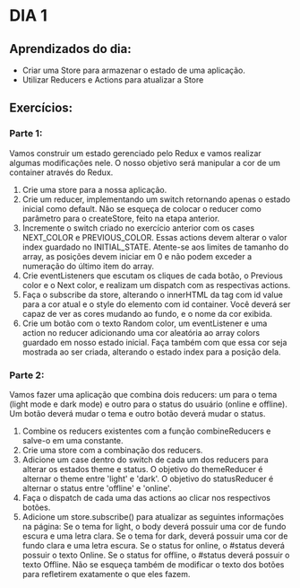# DIA 1

## Aprendizados do dia:
* Criar uma Store para armazenar o estado de uma aplicação.
* Utilizar Reducers e Actions para atualizar a Store

## Exercícios:
### Parte 1:
Vamos construir um estado gerenciado pelo Redux e vamos realizar algumas modificações nele. O nosso objetivo será manipular a cor de um container através do Redux.
1. Crie uma store para a nossa aplicação.
2. Crie um reducer, implementando um switch retornando apenas o estado inicial como default. Não se esqueça de colocar o reducer como parâmetro para o createStore, feito na etapa anterior.
3. Incremente o switch criado no exercício anterior com os cases NEXT_COLOR e PREVIOUS_COLOR. Essas actions devem alterar o valor index guardado no INITIAL_STATE. Atente-se aos limites de tamanho do array, as posições devem iniciar em 0 e não podem exceder a numeração do último item do array.
4. Crie eventListeners que escutam os cliques de cada botão, o Previous color e o Next color, e realizam um dispatch com as respectivas actions.
5. Faça o subscribe da store, alterando o innerHTML da tag com id value para a cor atual e o style do elemento com id container. Você deverá ser capaz de ver as cores mudando ao fundo, e o nome da cor exibida.
6. Crie um botão com o texto Random color, um eventListener e uma action no reducer adicionando uma cor aleatória ao array colors guardado em nosso estado inicial. Faça também com que essa cor seja mostrada ao ser criada, alterando o estado index para a posição dela.

### Parte 2:
Vamos fazer uma aplicação que combina dois reducers: um para o tema (light mode e dark mode) e outro para o status do usuário (online e offline). Um botão deverá mudar o tema e outro botão deverá mudar o status.
1.  Combine os reducers existentes com a função combineReducers e salve-o em uma constante.
2.  Crie uma store com a combinação dos reducers.
3.  Adicione um case dentro do switch de cada um dos reducers para alterar os estados theme e status. O objetivo do themeReducer é alternar o theme entre 'light' e 'dark'. O objetivo do statusReducer é alternar o status entre 'offline' e 'online'.
4.  Faça o dispatch de cada uma das actions ao clicar nos respectivos botões.
5.  Adicione um store.subscribe() para atualizar as seguintes informações na página:
Se o tema for light, o body deverá possuir uma cor de fundo escura e uma letra clara.
Se o tema for dark, deverá possuir uma cor de fundo clara e uma letra escura.
Se o status for online, o #status deverá possuir o texto Online. Se o status for offline, o #status deverá possuir o texto Offline.
Não se esqueça também de modificar o texto dos botões para refletirem exatamente o que eles fazem.